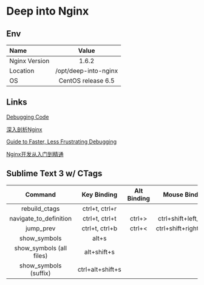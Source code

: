 Deep into Nginx
===============


## Env

| Name | Value |
| :--- | :---: |
| Nginx Version | 1.6.2 |
| Location | /opt/deep-into-nginx|
| OS | CentOS release 6.5 |


## Links

[Debugging Code](http://c.learncodethehardway.org/book/ex31.html)

[深入剖析Nginx](http://yuedu.baidu.com/ebook/01ed4220a8114431b80dd819)

[Guide to Faster, Less Frustrating Debugging](http://heather.cs.ucdavis.edu/~matloff/UnixAndC/CLanguage/Debug.html)

[Nginx开发从入门到精通](https://github.com/taobao/nginx-book)


## Sublime Text 3 w/ CTags

|     Command                |  Key Binding         | Alt Binding | Mouse Binding          |
| :-------------:            | :---------------:    | :-----:     | :------:               |
| rebuild_ctags              |     ctrl+t, ctrl+r   |             |                        |
| navigate_to_definition     |     ctrl+t, ctrl+t   | ctrl+>      | ctrl+shift+left_click  |
| jump_prev                  |     ctrl+t, ctrl+b   | ctrl+<      | ctrl+shift+right_click |
| show_symbols               |     alt+s            |             |                        |
| show_symbols (all files)   |     alt+shift+s      |             |                        |
| show_symbols (suffix)      |     ctrl+alt+shift+s |             |                        |
